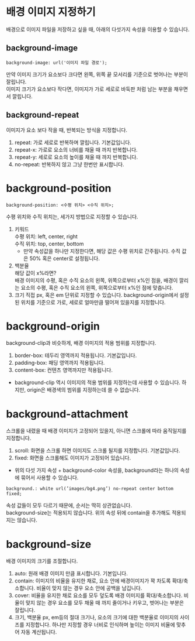 # 배경 이미지 지정하기
배경으로 이미지 파일을 저장하고 싶을 때, 아래의 다섯가지 속성을 이용할 수 있습니다.

## background-image
```
background-image: url('이미지 파일 경로');
```
만약 이미지 크기가 요소보다 크다면 왼쪽, 위쪽 끝 모서리를 기준으로 벗어나는 부분이 잘립니다.  
이미지 크기가 요소보다 작다면, 이미지가 가로 세로로 바둑판 처럼 남는 부분을 채우면서 깔립니다. 

## background-repeat
이미지가 요소 보다 작을 때, 반복되는 방식을 지정합니다.
1. repeat: 가로 세로로 반복하며 깔립니다. 기본값입니다.
2. repeat-x: 가로로 요소의 너비를 채울 때 까지 반복합니다.
3. repeat-y: 세로로 요소의 높이를 채울 때 까지 반복합니다.
4. no-repeat: 반복하지 않고 그냥 한번만 표시합니다.

# background-position
```
background-position: <수평 위치> <수직 위치>;
```
수평 위치와 수직 위치는, 세가지 방법으로 지정할 수 있습니다.
1. 키워드  
	수평 위치: left, center, right  
	수직 위치: top, center, bottom  
	* 만약 속성값을 하나만 지정한다면, 해당 값은 수평 위치로 간주됩니다. 수직 값은 50% 혹은 center로 설정됩니다.
2. 백분율  
해당 값이 x%라면?  
배경 이미지의 수평, 혹은 수직 요소의 왼쪽, 위쪽으로부터 x%인 점을, 배경이 깔리는 요소의 수평, 혹은 수직 요소의 왼쪽, 위쪽으로부터 x%인 점에 맞춥니다.
3. 크기
직접 px, 혹은 em 단위로 지정할 수 있습니다. background-origin에서 설정된 위치를 기준으로 가로, 세로로 얼마만큼 떨어져 있을지를 지정합니다.

# background-origin
background-clip과 비슷하게, 배경 이미지의 적용 범위를 지정합니다.
1. border-box: 테두리 영역까지 적용됩니다. 기본값입니다.
2. padding-box: 패딩 영역까지 적용됩니다.
3. content-box: 컨텐츠 영역까지만 적용됩니다.
* background-clip 역시 이미지의 적용 범위를 지정하는데 사용할 수 있습니다. 하지만, origin은 배경색의 범위를 지정하는데 쓸 수 없습니다.

# background-attachment
스크롤을 내렸을 때 배경 이미지가 고정되어 있을지, 아니면 스크롤에 따라 움직일지를 지정합니다.
1. scroll: 화면을 스크롤 하면 이미지도 스크롤 될지를 지정합니다. 기본값입니다.
2. fixed: 화면을 스크롤해도 이미지가 고정되어 있습니다.

* 위의 다섯 가지 속성 + background-color 속성을, background라는 하나의 속성에 묶어서 사용할 수 있습니다.
```
background.: white url(’images/bg4.png’) no-repeat center bottom fixed;
```
속성 값들이 모두 다르기 때문에, 순서는 딱히 상관없습니다.  
background-size는 적용되지 않습니다. 위의 속성 뒤에 contain을 추가해도 적용되지는 않습니다.  

# background-size
배경 이미지의 크기를 조절합니다.
1. auto: 원래 배경 이미지 만큼 표시합니다. 기본입니다.
2. contain: 이미지의 비율을 유지한 채로, 요소 안에 배경이미지가 꽉 차도록 확대/축소합니다. 비율이 맞지 않는 경우 요소 안에 공백을 남깁니다. 
3. cover: 비율을 유지한 채로 요소를 모두 덮도록 배경 이미지를 확대/축소합니다. 비율이 맞지 않는 경우 요소를 모두 채울 때 까지 줄이거나 키우고, 벗어나는 부분은 잘립니다.
4. 크기, 백분율
px, em등의 절대 크기나, 요소의 크기에 대한 백분율로 이미지의 사이즈를 지정합니다. 하나만 지정할 경우 너비로 인식하며 높이는 이미지 비율에 맞추어 자동 계산됩니다.